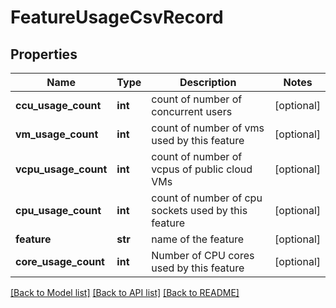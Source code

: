 # FeatureUsageCsvRecord

## Properties
Name | Type | Description | Notes
------------ | ------------- | ------------- | -------------
**ccu_usage_count** | **int** | count of number of concurrent users | [optional] 
**vm_usage_count** | **int** | count of number of vms used by this feature | [optional] 
**vcpu_usage_count** | **int** | count of number of vcpus of public cloud VMs | [optional] 
**cpu_usage_count** | **int** | count of number of cpu sockets used by this feature | [optional] 
**feature** | **str** | name of the feature | [optional] 
**core_usage_count** | **int** | Number of CPU cores used by this feature | [optional] 

[[Back to Model list]](../README.md#documentation-for-models) [[Back to API list]](../README.md#documentation-for-api-endpoints) [[Back to README]](../README.md)

